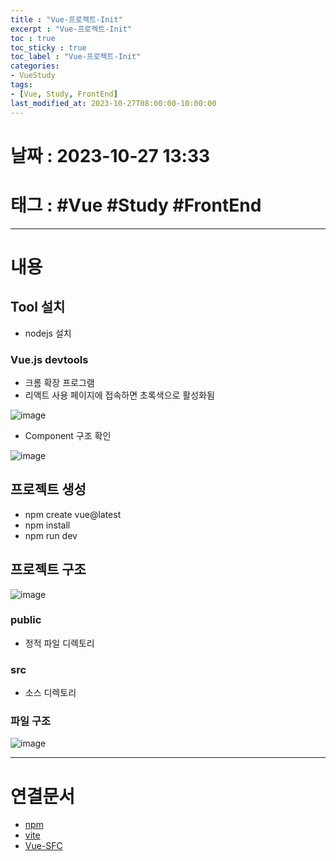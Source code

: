 ```yaml
---
title : "Vue-프로젝트-Init"
excerpt : "Vue-프로젝트-Init"
toc : true
toc_sticky : true
toc_label : "Vue-프로젝트-Init"
categories:
- VueStudy
tags:
- [Vue, Study, FrontEnd]
last_modified_at: 2023-10-27T08:00:00-10:00:00
---
```


# 날짜 : 2023-10-27 13:33

# 태그 : #Vue #Study #FrontEnd
---

# 내용

## Tool 설치
- nodejs 설치

### Vue.js devtools
- 크롬 확장 프로그램
- 리액트 사용 페이지에 접속하면 초록색으로 활성화됨
  
![image](./../../assets/images/VueDevTool.png)
- Component 구조 확인
  
![image](./../../assets/images/VueComponentStructure.png)

## 프로젝트 생성
- npm create vue@latest 
- npm install
- npm run dev

## 프로젝트 구조
  
![image](./../../assets/images/VueProjectStructure.png)

### public
- 정적 파일 디렉토리

### src
- 소스 디렉토리

### 파일 구조
  
![image](./../../assets/images/../../assets/Images/VueViteProjectStructure.png)

---

# 연결문서
- [npm](../../Nodejs/Nodejs-npm)
- [vite](../../WebCommon/WebCommon-vite)
- [Vue-SFC](../../VueStudy/VueStudy-Vue-SFC)